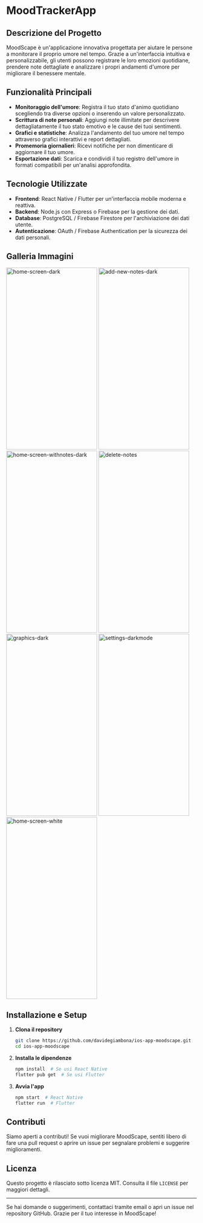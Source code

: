 # MoodTrackerApp

## Descrizione del Progetto
MoodScape è un'applicazione innovativa progettata per aiutare le persone a monitorare il proprio umore nel tempo. Grazie a un'interfaccia intuitiva e personalizzabile, gli utenti possono registrare le loro emozioni quotidiane, prendere note dettagliate e analizzare i propri andamenti d'umore per migliorare il benessere mentale.

## Funzionalità Principali
- **Monitoraggio dell'umore**: Registra il tuo stato d'animo quotidiano scegliendo tra diverse opzioni o inserendo un valore personalizzato.
- **Scrittura di note personali**: Aggiungi note illimitate per descrivere dettagliatamente il tuo stato emotivo e le cause dei tuoi sentimenti.
- **Grafici e statistiche**: Analizza l'andamento del tuo umore nel tempo attraverso grafici interattivi e report dettagliati.
- **Promemoria giornalieri**: Ricevi notifiche per non dimenticare di aggiornare il tuo umore.
- **Esportazione dati**: Scarica e condividi il tuo registro dell'umore in formati compatibili per un'analisi approfondita.


## Tecnologie Utilizzate
- **Frontend**: React Native / Flutter per un'interfaccia mobile moderna e reattiva.
- **Backend**: Node.js con Express o Firebase per la gestione dei dati.
- **Database**: PostgreSQL / Firebase Firestore per l'archiviazione dei dati utente.
- **Autenticazione**: OAuth / Firebase Authentication per la sicurezza dei dati personali.

## Galleria Immagini
<img width="240" height="480" alt="home-screen-dark" src="https://github.com/user-attachments/assets/99021579-8f46-45a7-9278-998fc7f39b1e" />
<img width="240" height="480" alt="add-new-notes-dark" src="https://github.com/user-attachments/assets/769061a8-d757-45fe-932e-6c51e9e9c9f9" />
<img width="240" height="480" alt="home-screen-withnotes-dark" src="https://github.com/user-attachments/assets/3023a592-bfd2-4a91-88da-672ac4cae69e" />
<img width="240" height="480" alt="delete-notes" src="https://github.com/user-attachments/assets/d383e29d-ac4e-4a6a-a046-af88b2c10157" />
<img width="240" height="480" alt="graphics-dark" src="https://github.com/user-attachments/assets/32160476-a756-4ec3-9594-a4f3ff3537d7" />
<img width="240" height="480" alt="settings-darkmode" src="https://github.com/user-attachments/assets/71f9576a-1f9d-478e-9dec-dd9016be955a" />
<img width="240" height="480" alt="home-screen-white" src="https://github.com/user-attachments/assets/b618cda9-6ed9-4e70-8e04-85838fee4d9f" />


## Installazione e Setup
1. **Clona il repository**
   ```bash
   git clone https://github.com/davidegiambona/ios-app-moodscape.git
   cd ios-app-moodscape
   ```
2. **Installa le dipendenze**
   ```bash
   npm install  # Se usi React Native
   flutter pub get  # Se usi Flutter
   ```
3. **Avvia l'app**
   ```bash
   npm start  # React Native
   flutter run  # Flutter
   ```

## Contributi
Siamo aperti a contributi! Se vuoi migliorare MoodScape, sentiti libero di fare una pull request o aprire un issue per segnalare problemi e suggerire miglioramenti.

## Licenza
Questo progetto è rilasciato sotto licenza MIT. Consulta il file `LICENSE` per maggiori dettagli.

---

Se hai domande o suggerimenti, contattaci tramite email o apri un issue nel repository GitHub. Grazie per il tuo interesse in MoodScape!

